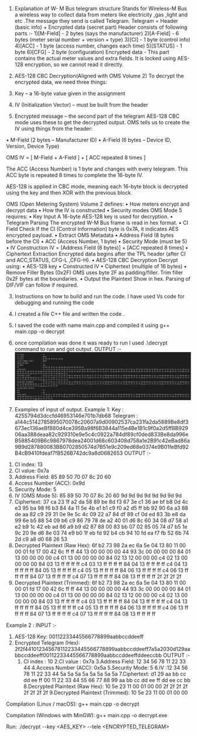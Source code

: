 1) Explanation of W- M Bus telegram structure
Stands for Wireless-M Bus a wireless way to collect data from meters like electricity ,gas ,light and etc .The message they send is called Telegram.
Telegram = Header (basic info) + Encrypted data (secret part)
Header consists of following parts :-
  1)[M-Field] - 2 bytes (says the manufacturer)
  2)[A-Field] - 6 bytes (meter serial number + version + type)
  3)[CI] - 1 byte (control info)
  4)[ACC] - 1 byte (access number, changes each time)
  5)[STATUS] - 1 byte
  6)[CFG] - 2 byte (configuration)
Encrypted data - This part contains the actual meter values and extra fields.
It is locked using AES-128 encryption, so we cannot read it directly.


2) AES-128 CBC Decryption(Aligned with OMS Volume 2)
To decrypt the encrypted data, we need three things:
  1) Key – a 16-byte value given in the assignment
  2) IV (Initialization Vector) – must be built from the header
  3) Encrypted message – the second part of the telegram
AES-128 CBC mode uses these to get the decrypted output.
OMS tells us to create the IV using things from the header:

• M-Field (2 bytes – Manufacturer ID)
• A-Field (6 bytes – Device ID, Version, Device Type)

OMS IV = [ M-Field + A-Field ] + [ ACC repeated 8 times ]

The ACC (Access Number) is 1 byte and changes with every telegram.
This ACC byte is repeated 8 times to complete the 16-byte IV.


AES-128 is applied in CBC mode, meaning each 16-byte block is decrypted using the key and then XOR with the previous block.

OMS (Open Metering System) Volume 2 defines:
•	How meters encrypt and decrypt data
•	How the IV is constructed
•	Security modes
  OMS Mode 5 requires:
•	Key Input
A 16-byte AES-128 key is used for decryption.
•	Telegram Parsing
The encrypted W-M Bus frame is read in hex format.
•	CI Field Check
If the CI (Control Information) byte is 0x7A, it indicates AES encrypted payload.
•	Extract OMS Metadata
•	Address Field (8 bytes before the CI)
•	ACC (Access Number, 1 byte)
•	Security Mode (must be 5)
•	IV Construction
IV = [Address Field (8 bytes)] + [ACC repeated 8 times]
•	Ciphertext Extraction
Encrypted data begins after the TPL header (after CI and ACC,STATUS, CFG-L ,CFG-H).
•	AES-128 CBC Decryption
Decrypt using:
•	AES-128 key
•	Constructed IV
•	Ciphertext (multiple of 16 bytes)
•	Remove Filler Bytes (0x2F)
OMS uses byte 2F as padding/filler.
Trim filler 0x2F bytes at the boundaries.
•	Output the Plaintext
Show in hex. Parsing of DIF/VIF can follow if required.

3) Instructions on how to build and run the code.
  I have used Vs code for debugging and running the code
  1) I created a file C++ file and written the code .
  2) I saved the code with name main.cpp and compiled it using g++ main.cpp -o decrypt
  3) once compilation was done it was ready to run I used .\decrypt command to run and got output.
OUTPUT :-
![Decryption Output](output.png)


  



5) Examples of input of output.
Example 1:
   Key : 4255794d3dccfd46953146e701b7db68
Telegram :      a144c5142785895070078c20607a9d00902537ca231fa2da5889Be8df3673ec136aeBfB80d4ce395Ba98f6B3844a115e4Be1B1c9f0a2d5ffBB92906aa388deaa82c929310e9e5c4c0922a784df89cf0ded833Be8da996eB5885409B6c9867978dea24001d68c603408d758a1e2B91c42eBad86a9B9d287880083BB0702850574d7B51e9c209ed68e0374e9B01feBfd92B4cB9410fdeaf7fB526B742dc9a8d0682653
   OUTPUT :-
1.	CI index:
13
2.	CI value:
0x7a
3.	Address Field:
85 89 50 70 07 8c 20 60
4.	Access Number (ACC):
0x9d
5.	Security Mode:
5
6.	IV (OMS Mode 5):
85 89 50 70 07 8c 20 60 9d 9d 9d 9d 9d 9d 9d 9d
7.	Ciphertext:
37 ca 23 1f a2 da 58 89 be 8d f3 67 3e c1 36 ae bf b8 0d 4c e3 95 ba 98 f6 b3 84 4a 11 5e 4b e1 b1 c9 f0 a2 d5 ff bb 92 90 6a a3 88 de aa 82 c9 29 31 0e 9e 5c 4c 09 22 a7 84 df 89 cf 0d ed 83 3b e8 da 99 6e b5 88 54 09 b6 c9 86 79 78 de a2 40 01 d6 8c 60 34 08 d7 58 a1 e2 b9 1c 42 eb ad 86 a9 b9 d2 87 88 00 83 bb 07 02 85 05 74 d7 b5 1e 9c 20 9e d6 8e 03 74 e9 b0 1f eb fd 92 b4 cb 94 10 fd ea f7 fb 52 6b 74 2d c9 a8 d0 68 26 53
8.	Decrypted Plaintext (Raw Hex):
6f b2 73 98 2a ec 6a 5e 04 13 80 11 00 00 01 fd 17 00 42 6c ff ff 44 13 00 00 00 00 44 93 3c 00 00 00 00 84 01 13 00 00 00 00 c4 01 13 00 00 00 00 84 02 13 12 00 00 00 c4 02 13 00 00 00 00 84 03 13 ff ff ff ff c4 03 13 ff ff ff ff 84 04 13 ff ff ff ff c4 04 13 ff ff ff ff 84 05 13 ff ff ff ff c4 05 13 ff ff ff ff 84 06 13 ff ff ff ff c4 06 13 ff ff ff ff 84 07 13 ff ff ff ff c4 07 13 ff ff ff ff 84 08 13 ff ff ff ff 2f 2f 2f 2f
9.	Decrypted Plaintext (Trimmed):
6f b2 73 98 2a ec 6a 5e 04 13 80 11 00 00 01 fd 17 00 42 6c ff ff 44 13 00 00 00 00 44 93 3c 00 00 00 00 84 01 13 00 00 00 00 c4 01 13 00 00 00 00 84 02 13 12 00 00 00 c4 02 13 00 00 00 00 84 03 13 ff ff ff ff c4 03 13 ff ff ff ff 84 04 13 ff ff ff ff c4 04 13 ff ff ff ff 84 05 13 ff ff ff ff c4 05 13 ff ff ff ff 84 06 13 ff ff ff ff c4 06 13 ff ff ff ff 84 07 13 ff ff ff ff c4 07 13 ff ff ff ff 84 08 13 ff ff ff ff



Example 2 :
      INPUT :-
1.	AES-128 Key:
00112233445566778899aabbccddeeff
2.	Encrypted Telegram (Hex):
2f2f441012345678112233445566778899aabbccddeeff7a5a2030d129aabbccddeeff00112233445566778899aabbccddeeffddeeccbb
       OUTPUT :-
       1. CI index : 10
2.CI value : 0x7a
3.Address Field: 12 34 56 78 11 22 33 44
4.Access Number (ACC): 0x5a
5.Security Mode: 5
6.IV :12 34 56 78 11 22 33 44 5a 5a 5a 5a 5a 5a 5a 5a
7.Ciphertext: d1 29 aa bb cc dd ee ff 00 11 22 33 44 55 66 77 88 99 aa bb cc dd ee ff dd ee cc bb
8.Decrypted Plaintext (Raw Hex): 10 5e 23 11 00 01 00 00 2f 2f 2f 2f 2f 2f 2f 2f
9.Decrypted Plaintext (Trimmed): 10 5e 23 11 00 01 00 00


Compilation (Linux / macOS):
g++ main.cpp -o decrypt

Compilation (Windows with MinGW):
g++ main.cpp -o decrypt.exe

Run:
./decrypt --key <AES_KEY> --tele <ENCRYPTED_TELEGRAM>


